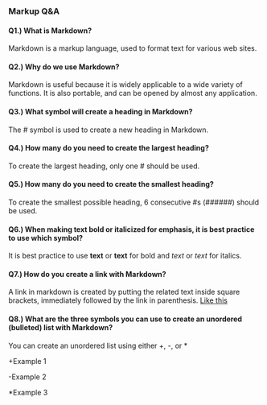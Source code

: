 ### Markup Q&A

#### Q1.) What is Markdown?
Markdown is a markup language, used to format text for various web sites.

#### Q2.) Why do we use Markdown?
Markdown is useful because it is widely applicable to a wide variety of functions. It is also portable, and can be opened by almost any application.

#### Q3.) What symbol will create a heading in Markdown?
The # symbol is used to create a new heading in Markdown.

#### Q4.) How many do you need to create the largest heading?
To create the largest heading, only one # should be used.

#### Q5.) How many do you need to create the smallest heading?
To create the smallest possible heading, 6 consecutive #s (######) should be used.

#### Q6.) When making text bold or italicized for emphasis, it is best practice to use which symbol?
It is best practice to use **text** or __text__ for bold and *text* or _text_ for italics.

#### Q7.) How do you create a link with Markdown?
A link in markdown is created by putting the related text inside square brackets, immediately followed by the link in parenthesis.
[Like this](www.theLinkHere.com)

#### Q8.) What are the three symbols you can use to create an unordered (bulleted) list with Markdown?
You can create an unordered list using either +, -, or *

+Example 1

-Example 2

*Example 3
